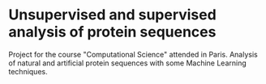 # Unsupervised and supervised analysis of protein sequences
Project for the course "Computational Science" attended in Paris.
Analysis of natural and artificial protein sequences with some Machine Learning techniques.
